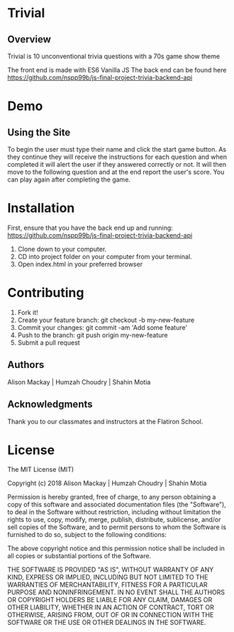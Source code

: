 # Trivial 

## Overview
Trivial is 10 unconventional trivia questions with a 70s game show theme

The front end is made with ES6 Vanilla JS
The back end can be found here https://github.com/nspp99b/js-final-project-trivia-backend-api

# Demo
<a href="https://youtu.be/TCcth7yQ0b4" target="_blank"></a>

## Using the Site
To begin the user must type their name and click the start game button. 
As they continue they will receive the instructions for each question and when completed it will alert the user if they answered correctly or not.
It will then move to the following question and at the end report the user's score.
You can play again after completing the game.

# Installation 
First, ensure that you have the back end up and running: https://github.com/nspp99b/js-final-project-trivia-backend-api

1. Clone down to your computer. 
2. CD into project folder on your computer from your terminal.
3. Open index.html in your preferred browser

# Contributing 
1. Fork it!
2. Create your feature branch: git checkout -b my-new-feature
3. Commit your changes: git commit -am 'Add some feature'
4. Push to the branch: git push origin my-new-feature
5. Submit a pull request

## Authors
Alison Mackay | Humzah Choudry | Shahin Motia

## Acknowledgments
Thank you to our classmates and instructors at the Flatiron School.

# License 
The MIT License (MIT)

Copyright (c) 2018 Alison Mackay | Humzah Choudry | Shahin Motia

Permission is hereby granted, free of charge, to any person obtaining a copy of this software and associated documentation files (the "Software"), to deal in the Software without restriction, including without limitation the rights to use, copy, modify, merge, publish, distribute, sublicense, and/or sell copies of the Software, and to permit persons to whom the Software is furnished to do so, subject to the following conditions:

The above copyright notice and this permission notice shall be included in all copies or substantial portions of the Software.

THE SOFTWARE IS PROVIDED "AS IS", WITHOUT WARRANTY OF ANY KIND, EXPRESS OR IMPLIED, INCLUDING BUT NOT LIMITED TO THE WARRANTIES OF MERCHANTABILITY, FITNESS FOR A PARTICULAR PURPOSE AND NONINFRINGEMENT. IN NO EVENT SHALL THE AUTHORS OR COPYRIGHT HOLDERS BE LIABLE FOR ANY CLAIM, DAMAGES OR OTHER LIABILITY, WHETHER IN AN ACTION OF CONTRACT, TORT OR OTHERWISE, ARISING FROM, OUT OF OR IN CONNECTION WITH THE SOFTWARE OR THE USE OR OTHER DEALINGS IN THE SOFTWARE.
